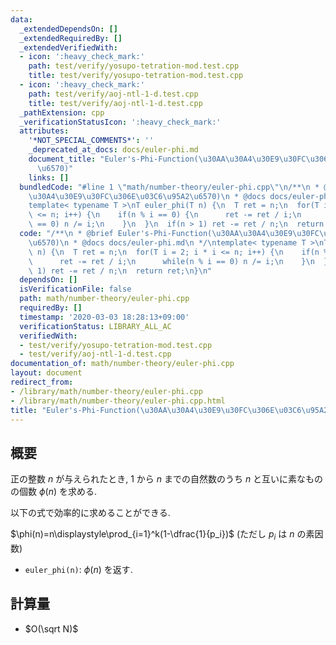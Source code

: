 ```yaml
---
data:
  _extendedDependsOn: []
  _extendedRequiredBy: []
  _extendedVerifiedWith:
  - icon: ':heavy_check_mark:'
    path: test/verify/yosupo-tetration-mod.test.cpp
    title: test/verify/yosupo-tetration-mod.test.cpp
  - icon: ':heavy_check_mark:'
    path: test/verify/aoj-ntl-1-d.test.cpp
    title: test/verify/aoj-ntl-1-d.test.cpp
  _pathExtension: cpp
  _verificationStatusIcon: ':heavy_check_mark:'
  attributes:
    '*NOT_SPECIAL_COMMENTS*': ''
    _deprecated_at_docs: docs/euler-phi.md
    document_title: "Euler's-Phi-Function(\u30AA\u30A4\u30E9\u30FC\u306E\u03C6\u95A2\
      \u6570)"
    links: []
  bundledCode: "#line 1 \"math/number-theory/euler-phi.cpp\"\n/**\n * @brief Euler's-Phi-Function(\u30AA\
    \u30A4\u30E9\u30FC\u306E\u03C6\u95A2\u6570)\n * @docs docs/euler-phi.md\n */\n\
    template< typename T >\nT euler_phi(T n) {\n  T ret = n;\n  for(T i = 2; i * i\
    \ <= n; i++) {\n    if(n % i == 0) {\n      ret -= ret / i;\n      while(n % i\
    \ == 0) n /= i;\n    }\n  }\n  if(n > 1) ret -= ret / n;\n  return ret;\n}\n"
  code: "/**\n * @brief Euler's-Phi-Function(\u30AA\u30A4\u30E9\u30FC\u306E\u03C6\u95A2\
    \u6570)\n * @docs docs/euler-phi.md\n */\ntemplate< typename T >\nT euler_phi(T\
    \ n) {\n  T ret = n;\n  for(T i = 2; i * i <= n; i++) {\n    if(n % i == 0) {\n\
    \      ret -= ret / i;\n      while(n % i == 0) n /= i;\n    }\n  }\n  if(n >\
    \ 1) ret -= ret / n;\n  return ret;\n}\n"
  dependsOn: []
  isVerificationFile: false
  path: math/number-theory/euler-phi.cpp
  requiredBy: []
  timestamp: '2020-03-03 18:28:13+09:00'
  verificationStatus: LIBRARY_ALL_AC
  verifiedWith:
  - test/verify/yosupo-tetration-mod.test.cpp
  - test/verify/aoj-ntl-1-d.test.cpp
documentation_of: math/number-theory/euler-phi.cpp
layout: document
redirect_from:
- /library/math/number-theory/euler-phi.cpp
- /library/math/number-theory/euler-phi.cpp.html
title: "Euler's-Phi-Function(\u30AA\u30A4\u30E9\u30FC\u306E\u03C6\u95A2\u6570)"
---
```

## 概要

正の整数 $n$ が与えられたとき, $1$ から $n$ までの自然数のうち $n$ と互いに素なものの個数 $\phi(n)$ を求める.

以下の式で効率的に求めることができる.

$\phi(n)=n\displaystyle\prod_{i=1}^k(1-\dfrac{1}{p_i})$ (ただし $p_i$ は $n$ の素因数)

* `euler_phi(n)`: $\phi(n)$ を返す.

## 計算量

* $O(\sqrt N)$
